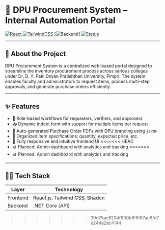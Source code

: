 # 🧾 DPU Procurement System – Internal Automation Portal

[![React](https://img.shields.io/badge/Frontend-React-blue?logo=react)](https://reactjs.org/)
[![TailwindCSS](https://img.shields.io/badge/UI-TailwindCSS-38bdf8?logo=tailwindcss)](https://tailwindcss.com/)
[![Backend](https://img.shields.io/badge/Backend-.NET-blueviolet?logo=dotnet)]
[![Status](https://img.shields.io/badge/Status-Under%20Development-yellow)]()

---

## 📌 About the Project

DPU Procurement System is a centralized web-based portal designed to streamline the inventory procurement process across various colleges under Dr. D. Y. Patil Dnyan Pratishthan University, Pimpri. The system enables faculty and administrators to request items, process multi-step approvals, and generate purchase orders efficiently.

---

## ✨ Features

- 🔐 Role-based workflows for requesters, verifiers, and approvers
- 📥 Dynamic indent form with support for multiple items per request
- 🧾 Auto-generated Purchase Order PDFs with DPU branding using `jsPDF`
- 📄 Organized item specifications: quantity, expected price, etc.
- 📱 Fully responsive and intuitive frontend UI
<<<<<<< HEAD
- 📊 Planned: Admin dashboard with analytics and tracking
=======
- 📊 Planned: Admin dashboard with analytics and tracking

---

## 🧑‍💻 Tech Stack

| Layer     | Technology        |
|-----------|-------------------|
| Frontend  | React.js, Tailwind CSS, Shadcn |
| Backend   | .NET Core (API) |

>>>>>>> 39d75ac6204f830b8f6f67ac6fd7e244e2ac4144
